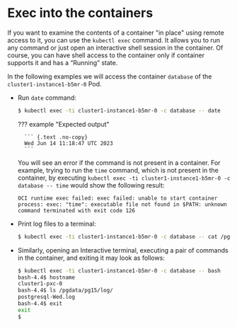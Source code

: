 # Exec into the containers

If you want to examine the contents of a container "in place" using remote access to it, you can use the `kubectl exec` command. It allows you to run any command or just open an interactive shell session in the container. Of course, you can have shell access to the container only if container supports it and has a “Running” state.

In the following examples we will access the container `database` of the `cluster1-instance1-b5mr-0` Pod.

* Run `date` command:

    ``` {.bash data-prompt="$" }
    $ kubectl exec -ti cluster1-instance1-b5mr-0 -c database -- date
    ```

    ??? example "Expected output"

        ``` {.text .no-copy}
        Wed Jun 14 11:18:47 UTC 2023
        ```

    You will see an error if the command is not present in a container. For
    example, trying to run the `time` command, which is not present in the
    container, by executing `kubectl exec -ti cluster1-instance1-b5mr-0 -c database -- time`
    would show the following result:
    
    ``` {.text .no-copy}
    OCI runtime exec failed: exec failed: unable to start container process: exec: "time": executable file not found in $PATH: unknown command terminated with exit code 126
    ```

* Print log files to a terminal:

    ``` {.bash data-prompt="$" }
    $ kubectl exec -ti cluster1-instance1-b5mr-0 -c database -- cat /pgdata/pg15/log/postgresql-*.log
    ```

* Similarly, opening an Interactive terminal, executing a pair of commands in
    the container, and exiting it may look as follows:

    ```{.bash data-prompt="$" data-prompt-second="bash-4.4$"}
    $ kubectl exec -ti cluster1-instance1-b5mr-0 -c database -- bash
    bash-4.4$ hostname
    cluster1-pxc-0
    bash-4.4$ ls /pgdata/pg15/log/
    postgresql-Wed.log
    bash-4.4$ exit
    exit
    $
    ```

